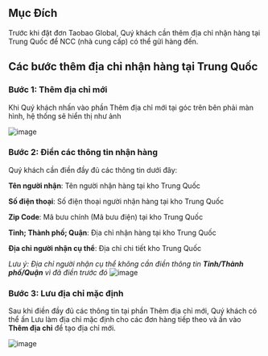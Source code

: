 ## Mục Đích ##
Trước khi đặt đơn Taobao Global, Quý khách cần thêm địa chỉ nhận hàng tại Trung Quốc để NCC (nhà cung cấp) có thể gửi hàng đến.

## Các bước thêm địa chỉ nhận hàng tại Trung Quốc ##

### Bước 1: Thêm địa chỉ mới ###
Khi Quý khách nhấn vào phần Thêm địa chỉ mới tại góc trên bên phải màn hình, hệ thống sẽ hiển thị như ảnh

![image](https://github.com/gobizvn/gobiz-docs/assets/121548042/19b381fe-ffce-4565-b331-c48382f508ce)

### Bước 2: Điền các thông tin nhận hàng ###
Quý khách cần điền đầy đủ các thông tin dưới đây:

**Tên người nhận**: Tên người nhận hàng tại kho Trung Quốc

**Số điện thoại**: Số điện thoại người nhận hàng tại kho Trung Quốc

**Zip Code**: Mã bưu chính (Mã bưu điện) tại kho Trung Quốc

**Tỉnh; Thành phố; Quận**: Địa chỉ nhận hàng tại kho Trung Quốc

**Địa chỉ người nhận cụ thể**: Địa chỉ chi tiết kho Trung Quốc

*Lưu ý: Địa chỉ người nhận cụ thể không cần điền thông tin **Tỉnh/Thành phố/Quận** vì đã điền trước đó*
![image](https://github.com/gobizvn/gobiz-docs/assets/121548042/5b4c64f9-a0e9-48c6-9f9f-836b9c45678f)

### Bước 3: Lưu địa chỉ mặc định ###
Sau khi điền đầy đủ các thông tin tại phần Thêm địa chỉ mới, Quý khách có thể ấn Lưu làm địa chỉ mặc định cho các đơn hàng tiếp theo và ấn vào **Thêm địa chỉ** để tạo địa chỉ mới.

![image](https://github.com/gobizvn/gobiz-docs/assets/121548042/69dfeb51-bd99-49ae-8e35-6f3df835d95b)






